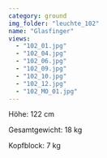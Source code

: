 ```yaml
---
category: ground
img_folder: "leuchte_102"
name: "Glasfinger"
views:
  - "102_01.jpg"
  - "102_04.jpg"
  - "102_06.jpg"
  - "102_09.jpg"
  - "102_10.jpg"
  - "102_12.jpg"
  - "102_MO_01.jpg"
---
```


Höhe: 122 cm

Gesamtgewicht: 18 kg

Kopfblock: 7 kg 
